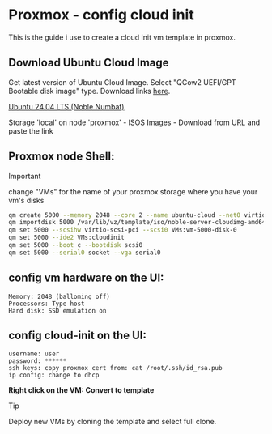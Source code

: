 # Proxmox - config cloud init
This is the guide i use to create a cloud init vm template in proxmox.

## Download Ubuntu Cloud Image
Get latest version of Ubuntu Cloud Image. Select "QCow2 UEFI/GPT Bootable disk image" type. Download links [here](https://cloud-images.ubuntu.com).

[Ubuntu 24.04 LTS (Noble Numbat)](https://cloud-images.ubuntu.com/noble/current/noble-server-cloudimg-amd64.img)

Storage 'local' on node 'proxmox' - ISOS Images - Download from URL and paste the link

## Proxmox node Shell:
> [!IMPORTANT]
> change "VMs" for the name of your proxmox storage where you have your vm's disks

```bash
qm create 5000 --memory 2048 --core 2 --name ubuntu-cloud --net0 virtio,bridge=vmbr0
qm importdisk 5000 /var/lib/vz/template/iso/noble-server-cloudimg-amd64.img VMs
qm set 5000 --scsihw virtio-scsi-pci --scsi0 VMs:vm-5000-disk-0
qm set 5000 --ide2 VMs:cloudinit
qm set 5000 --boot c --bootdisk scsi0
qm set 5000 --serial0 socket --vga serial0
```

## config vm hardware on the UI:

```text-plain
Memory: 2048 (balloming off)
Processors: Type host
Hard disk: SSD emulation on
```

## config cloud-init on the UI:

```text-plain
username: user
password: ******
ssh keys: copy proxmox cert from: cat /root/.ssh/id_rsa.pub
ip config: change to dhcp
```

**Right click on the VM: Convert to template**

> [!TIP]
> Deploy new VMs by cloning the template and select full clone. 


